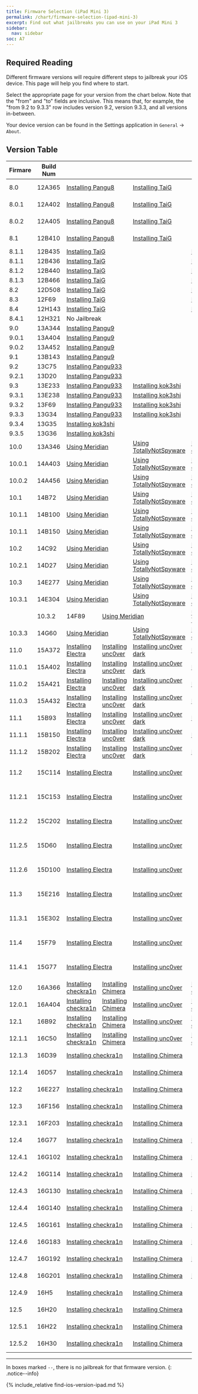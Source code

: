 ```yaml
---
title: Firmware Selection (iPad Mini 3)
permalink: /chart/firmware-selection-(ipad-mini-3)
excerpt: Find out what jailbreaks you can use on your iPad Mini 3
sidebar:
  nav: sidebar
soc: A7
---
```


## Required Reading

Different firmware versions will require different steps to jailbreak your iOS device. This page will help you find where to start.

Select the appropriate page for your version from the chart below. Note that the "from" and "to" fields are inclusive. This means that, for example, the "from 9.2 to 9.3.3" row includes version 9.2, version 9.3.3, and all versions in-between.

Your device version can be found in the Settings application in `General` -> `About`.

## Version Table

<table class="version_table">
  <colgroup>
    <col span="1" style="width: 15%;">
    <col span="1" style="width: 15%;">
    <col span="1" style="width: 14%;">
    <col span="1" style="width: 14%;">
    <col span="1" style="width: 14%;">
    <col span="1" style="width: 14%;">
    <col span="1" style="width: 14%;">
  </colgroup>
  <thead>
    <tr>
      <th>Firmare</th>
      <th>Build Num</th>
      <th colspan="5"></th>
    </tr>
  </thead>
  <tbody>
    <tr>
      <td>8.0</td>
      <td>12A365</td>
      <td colspan="2"><a href="installing-pangu8">Installing Pangu8</a></td>
      <td colspan="2"><a href="installing-taig">Installing TaiG</a></td>
      <td><a href="installing-ppjailbreak">Installing PPJailbreak</a>k</td>
    </tr>
    <tr>
      <td>8.0.1</td>
      <td>12A402</td>
      <td colspan="2"><a href="installing-pangu8">Installing Pangu8</a></td>
      <td colspan="2"><a href="installing-taig">Installing TaiG</a></td>
      <td><a href="installing-ppjailbreak">Installing PPJailbreak</a>k</td>
    </tr>
    <tr>
      <td>8.0.2</td>
      <td>12A405</td>
      <td colspan="2"><a href="installing-pangu8">Installing Pangu8</a></td>
      <td colspan="2"><a href="installing-taig">Installing TaiG</a></td>
      <td><a href="installing-ppjailbreak">Installing PPJailbreak</a>k</td>
    </tr>
    <tr>
      <td>8.1</td>
      <td>12B410</td>
      <td colspan="2"><a href="installing-pangu8">Installing Pangu8</a></td>
      <td colspan="2"><a href="installing-taig">Installing TaiG</a></td>
      <td><a href="installing-ppjailbreak">Installing PPJailbreak</a>k</td>
    </tr>
    <tr>
      <td>8.1.1</td>
      <td>12B435</td>
      <td colspan="3"><a href="installing-taig">Installing TaiG</a></td>
      <td colspan="2"><a href="installing-ppjailbreak">Installing PPJailbreak</a>k</td>
    </tr>
    <tr>
      <td>8.1.1</td>
      <td>12B436</td>
      <td colspan="3"><a href="installing-taig">Installing TaiG</a></td>
      <td colspan="2"><a href="installing-ppjailbreak">Installing PPJailbreak</a>k</td>
    </tr>
    <tr>
      <td>8.1.2</td>
      <td>12B440</td>
      <td colspan="3"><a href="installing-taig">Installing TaiG</a></td>
      <td colspan="2"><a href="installing-ppjailbreak">Installing PPJailbreak</a>k</td>
    </tr>
    <tr>
      <td>8.1.3</td>
      <td>12B466</td>
      <td colspan="3"><a href="installing-taig">Installing TaiG</a></td>
      <td colspan="2"><a href="installing-ppjailbreak">Installing PPJailbreak</a>k</td>
    </tr>
    <tr>
      <td>8.2</td>
      <td>12D508</td>
      <td colspan="3"><a href="installing-taig">Installing TaiG</a></td>
      <td colspan="2"><a href="installing-ppjailbreak">Installing PPJailbreak</a>k</td>
    </tr>
    <tr>
      <td>8.3</td>
      <td>12F69</td>
      <td colspan="3"><a href="installing-taig">Installing TaiG</a></td>
      <td colspan="2"><a href="installing-ppjailbreak">Installing PPJailbreak</a>k</td>
    </tr>
    <tr>
      <td>8.4</td>
      <td>12H143</td>
      <td colspan="3"><a href="installing-taig">Installing TaiG</a></td>
      <td colspan="2"><a href="installing-ppjailbreak">Installing PPJailbreak</a>k</td>
    </tr>
    <tr>
      <td>8.4.1</td>
      <td>12H321</td>
      <td colspan="5">No Jailbreak</td>
    </tr>
    <tr>
      <td>9.0</td>
      <td>13A344</td>
      <td colspan="5"><a href="installing-pangu9">Installing Pangu9</a></td>
    </tr>
    <tr>
      <td>9.0.1</td>
      <td>13A404</td>
      <td colspan="5"><a href="installing-pangu9">Installing Pangu9</a></td>
    </tr>
    <tr>
      <td>9.0.2</td>
      <td>13A452</td>
      <td colspan="5"><a href="installing-pangu9">Installing Pangu9</a></td>
    </tr>
    <tr>
      <td>9.1</td>
      <td>13B143</td>
      <td colspan="5"><a href="installing-pangu9">Installing Pangu9</a></td>
    </tr>
    <tr>
      <td>9.2</td>
      <td>13C75</td>
      <td colspan="5"><a href="installing-pangu933">Installing Pangu933</a></td>
    </tr>
    <tr>
      <td>9.2.1</td>
      <td>13D20</td>
      <td colspan="5"><a href="installing-pangu933">Installing Pangu933</a></td>
    </tr>
    <tr>
      <td>9.3</td>
      <td>13E233</td>
      <td colspan="2"><a href="installing-pangu933">Installing Pangu933</a></td>
      <td colspan="2"><a href="installing-kok3shi">Installing kok3shi</a></td>
      <td><a href="using-jbme">Using JBMe</a></td>
    </tr>
    <tr>
      <td>9.3.1</td>
      <td>13E238</td>
      <td colspan="2"><a href="installing-pangu933">Installing Pangu933</a></td>
      <td colspan="2"><a href="installing-kok3shi">Installing kok3shi</a></td>
      <td><a href="using-jbme">Using JBMe</a></td>
    </tr>
    <tr>
      <td>9.3.2</td>
      <td>13F69</td>
      <td colspan="2"><a href="installing-pangu933">Installing Pangu933</a></td>
      <td colspan="2"><a href="installing-kok3shi">Installing kok3shi</a></td>
      <td><a href="using-jbme">Using JBMe</a></td>
    </tr>
    <tr>
      <td>9.3.3</td>
      <td>13G34</td>
      <td colspan="2"><a href="installing-pangu933">Installing Pangu933</a></td>
      <td colspan="2"><a href="installing-kok3shi">Installing kok3shi</a></td>
      <td><a href="using-jbme">Using JBMe</a></td>
    </tr>
    <tr>
      <td>9.3.4</td>
      <td>13G35</td>
      <td colspan="5"><a href="installing-kok3shi">Installing kok3shi</a></td>
    </tr>
    <tr>
      <td>9.3.5</td>
      <td>13G36</td>
      <td colspan="5"><a href="installing-kok3shi">Installing kok3shi</a></td>
    </tr>
    <tr>
      <td>10.0</td>
      <td>13A346</td>
      <td colspan="2"><a href="using-meridian">Using Meridian</a></td>
      <td><a href="using-totallynotspyware">Using TotallyNotSpyware</a></td>
      <td><a href="installing-doubleh3lix">Installing doubleh3lix</a></td>
      <td><a href="installing-yalu">Installing Yalu</a></td>
    </tr>
    <tr>
      <td>10.0.1</td>
      <td>14A403</td>
      <td colspan="2"><a href="using-meridian">Using Meridian</a></td>
      <td><a href="using-totallynotspyware">Using TotallyNotSpyware</a></td>
      <td><a href="installing-doubleh3lix">Installing doubleh3lix</a></td>
      <td><a href="installing-yalu">Installing Yalu</a></td>
    </tr>
    <tr>
      <td>10.0.2</td>
      <td>14A456</td>
      <td colspan="2"><a href="using-meridian">Using Meridian</a></td>
      <td><a href="using-totallynotspyware">Using TotallyNotSpyware</a></td>
      <td><a href="installing-doubleh3lix">Installing doubleh3lix</a></td>
      <td><a href="installing-yalu">Installing Yalu</a></td>
    </tr>
    <tr>
      <td>10.1</td>
      <td>14B72</td>
      <td colspan="2"><a href="using-meridian">Using Meridian</a></td>
      <td><a href="using-totallynotspyware">Using TotallyNotSpyware</a></td>
      <td><a href="installing-doubleh3lix">Installing doubleh3lix</a></td>
      <td><a href="installing-yalu">Installing Yalu</a></td>
    </tr>
    <tr>
      <td>10.1.1</td>
      <td>14B100</td>
      <td colspan="2"><a href="using-meridian">Using Meridian</a></td>
      <td><a href="using-totallynotspyware">Using TotallyNotSpyware</a></td>
      <td><a href="installing-doubleh3lix">Installing doubleh3lix</a></td>
      <td><a href="installing-yalu">Installing Yalu</a></td>
    </tr>
    <tr>
      <td>10.1.1</td>
      <td>14B150</td>
      <td colspan="2"><a href="using-meridian">Using Meridian</a></td>
      <td><a href="using-totallynotspyware">Using TotallyNotSpyware</a></td>
      <td><a href="installing-doubleh3lix">Installing doubleh3lix</a></td>
      <td><a href="installing-yalu">Installing Yalu</a></td>
    </tr>
    <tr>
      <td>10.2</td>
      <td>14C92</td>
      <td colspan="2"><a href="using-meridian">Using Meridian</a></td>
      <td><a href="using-totallynotspyware">Using TotallyNotSpyware</a></td>
      <td><a href="installing-doubleh3lix">Installing doubleh3lix</a></td>
      <td><a href="installing-yalu">Installing Yalu</a></td>
    </tr>
    <tr>
      <td>10.2.1</td>
      <td>14D27</td>
      <td colspan="2"><a href="using-meridian">Using Meridian</a></td>
      <td><a href="using-totallynotspyware">Using TotallyNotSpyware</a></td>
      <td><a href="installing-doubleh3lix">Installing doubleh3lix</a></td>
      <td><a href="installing-saigon">Installing Saigon</a></td>
    </tr>
    <tr>
      <td>10.3</td>
      <td>14E277</td>
      <td colspan="2"><a href="using-meridian">Using Meridian</a></td>
      <td><a href="using-totallynotspyware">Using TotallyNotSpyware</a></td>
      <td><a href="installing-doubleh3lix">Installing doubleh3lix</a></td>
      <td><a href="installing-g0blin">Installing g0blin</a></td>
    </tr>
    <tr>
      <td>10.3.1</td>
      <td>14E304</td>
      <td colspan="2"><a href="using-meridian">Using Meridian</a></td>
      <td><a href="using-totallynotspyware">Using TotallyNotSpyware</a></td>
      <td><a href="installing-doubleh3lix">Installing doubleh3lix</a></td>
      <td><a href="installing-g0blin">Installing g0blin</a></td>
    </tr>
    <td>
      <td>10.3.2</td>
      <td>14F89</td>
      <td colspan="2"><a href="using-meridian">Using Meridian</a></td>
      <td><a href="using-totallynotspyware">Using TotallyNotSpyware</a></td>
      <td><a href="installing-doubleh3lix">Installing doubleh3lix</a></td>
      <td><a href="installing-g0blin">Installing g0blin</a></td>
    </tr>
    <tr>
      <td>10.3.3</td>
      <td>14G60</td>
      <td colspan="2"><a href="using-meridian">Using Meridian</a></td>
      <td><a href="using-totallynotspyware">Using TotallyNotSpyware</a></td>
      <td><a href="installing-doubleh3lix">Installing doubleh3lix</a></td>
      <td><a href="installing-g0blin">Installing g0blin</a></td>
    </tr>
    <tr>
      <td>11.0</td>
      <td>15A372</td>
      <td><a href="installing-electra">Installing Electra</a></td>
      <td><a href="installing-unc0ver">Installing unc0ver</a></td>
      <td><a href="installing-unc0ver-dark">Installing unc0ver dark</a></td>
      <td><a href="installing-liberiOS">Installing liberiOS</a></td>
      <td><a href="installing-to-panga">Installing to.panga</a></td>
    </tr>
    <tr>
      <td>11.0.1</td>
      <td>15A402</td>
      <td><a href="installing-electra">Installing Electra</a></td>
      <td><a href="installing-unc0ver">Installing unc0ver</a></td>
      <td><a href="installing-unc0ver-dark">Installing unc0ver dark</a></td>
      <td><a href="installing-liberiOS">Installing liberiOS</a></td>
      <td><a href="installing-to-panga">Installing to.panga</a></td>
    </tr>
    <tr>
      <td>11.0.2</td>
      <td>15A421</td>
      <td><a href="installing-electra">Installing Electra</a></td>
      <td><a href="installing-unc0ver">Installing unc0ver</a></td>
      <td><a href="installing-unc0ver-dark">Installing unc0ver dark</a></td>
      <td><a href="installing-liberiOS">Installing liberiOS</a></td>
      <td><a href="installing-to-panga">Installing to.panga</a></td>
    </tr>
    <tr>
      <td>11.0.3</td>
      <td>15A432</td>
      <td><a href="installing-electra">Installing Electra</a></td>
      <td><a href="installing-unc0ver">Installing unc0ver</a></td>
      <td><a href="installing-unc0ver-dark">Installing unc0ver dark</a></td>
      <td><a href="installing-liberiOS">Installing liberiOS</a></td>
      <td><a href="installing-to-panga">Installing to.panga</a></td>
    </tr>
    <tr>
      <td>11.1</td>
      <td>15B93</td>
      <td><a href="installing-electra">Installing Electra</a></td>
      <td><a href="installing-unc0ver">Installing unc0ver</a></td>
      <td><a href="installing-unc0ver-dark">Installing unc0ver dark</a></td>
      <td><a href="installing-liberiOS">Installing liberiOS</a></td>
      <td><a href="installing-to-panga">Installing to.panga</a></td>
    </tr>
    <tr>
      <td>11.1.1</td>
      <td>15B150</td>
      <td><a href="installing-electra">Installing Electra</a></td>
      <td><a href="installing-unc0ver">Installing unc0ver</a></td>
      <td><a href="installing-unc0ver-dark">Installing unc0ver dark</a></td>
      <td><a href="installing-liberiOS">Installing liberiOS</a></td>
      <td><a href="installing-to-panga">Installing to.panga</a></td>
    </tr>
    <tr>
      <td>11.1.2</td>
      <td>15B202</td>
      <td><a href="installing-electra">Installing Electra</a></td>
      <td><a href="installing-unc0ver">Installing unc0ver</a></td>
      <td><a href="installing-unc0ver-dark">Installing unc0ver dark</a></td>
      <td><a href="installing-liberiOS">Installing liberiOS</a></td>
      <td><a href="installing-to-panga">Installing to.panga</a></td>
    </tr>
    <tr>
      <td>11.2</td>
      <td>15C114</td>
      <td colspan="2"><a href="installing-electra">Installing Electra</a></td>
      <td colspan="2"><a href="installing-unc0ver">Installing unc0ver</a></td>
      <td><a href="installing-unc0ver-dark">Installing unc0ver dark</a></td>
    </tr>
    <tr>
      <td>11.2.1</td>
      <td>15C153</td>
      <td colspan="2"><a href="installing-electra">Installing Electra</a></td>
      <td colspan="2"><a href="installing-unc0ver">Installing unc0ver</a></td>
      <td><a href="installing-unc0ver-dark">Installing unc0ver dark</a></td>
    </tr>
    <tr>
      <td>11.2.2</td>
      <td>15C202</td>
      <td colspan="2"><a href="installing-electra">Installing Electra</a></td>
      <td colspan="2"><a href="installing-unc0ver">Installing unc0ver</a></td>
      <td><a href="installing-unc0ver-dark">Installing unc0ver dark</a></td>
    </tr>
    <tr>
      <td>11.2.5</td>
      <td>15D60</td>
      <td colspan="2"><a href="installing-electra">Installing Electra</a></td>
      <td colspan="2"><a href="installing-unc0ver">Installing unc0ver</a></td>
      <td><a href="installing-unc0ver-dark">Installing unc0ver dark</a></td>
    </tr>
    <tr>
      <td>11.2.6</td>
      <td>15D100</td>
      <td colspan="2"><a href="installing-electra">Installing Electra</a></td>
      <td colspan="2"><a href="installing-unc0ver">Installing unc0ver</a></td>
      <td><a href="installing-unc0ver-dark">Installing unc0ver dark</a></td>
    </tr>
    <tr>
      <td>11.3</td>
      <td>15E216</td>
      <td colspan="2"><a href="installing-electra">Installing Electra</a></td>
      <td colspan="2"><a href="installing-unc0ver">Installing unc0ver</a></td>
      <td><a href="installing-unc0ver-dark">Installing unc0ver dark</a></td>
    </tr>
    <tr>
      <td>11.3.1</td>
      <td>15E302</td>
      <td colspan="2"><a href="installing-electra">Installing Electra</a></td>
      <td colspan="2"><a href="installing-unc0ver">Installing unc0ver</a></td>
      <td><a href="installing-unc0ver-dark">Installing unc0ver dark</a></td>
    </tr>
    <tr>
      <td>11.4</td>
      <td>15F79</td>
      <td colspan="2"><a href="installing-electra">Installing Electra</a></td>
      <td colspan="2"><a href="installing-unc0ver">Installing unc0ver</a></td>
      <td><a href="installing-unc0ver-dark">Installing unc0ver dark</a></td>
    </tr>
    <tr>
      <td>11.4.1</td>
      <td>15G77</td>
      <td colspan="2"><a href="installing-electra">Installing Electra</a></td>
      <td colspan="2"><a href="installing-unc0ver">Installing unc0ver</a></td>
      <td><a href="installing-unc0ver-dark">Installing unc0ver dark</a></td>
    </tr>
    <tr>
      <td>12.0</td>
      <td>16A366</td>
      <td><a href="installing-Odysseyra1n">Installing checkra1n</a></td>
      <td><a href="installing-chimera">Installing Chimera</a></td>
      <td><a href="installing-unc0ver">Installing unc0ver</a></td>
      <td><a href="installing-unc0ver-dark">Installing unc0ver dark</a></td>
      <td><a href="installing-rootlessjb4">Installing rootlessJB4</a></td>
    </tr>
    <tr>
      <td>12.0.1</td>
      <td>16A404</td>
      <td><a href="installing-Odysseyra1n">Installing checkra1n</a></td>
      <td><a href="installing-chimera">Installing Chimera</a></td>
      <td><a href="installing-unc0ver">Installing unc0ver</a></td>
      <td><a href="installing-unc0ver-dark">Installing unc0ver dark</a></td>
      <td><a href="installing-rootlessjb4">Installing rootlessJB4</a></td>
    </tr>
    <tr>
      <td>12.1</td>
      <td>16B92</td>
      <td><a href="installing-Odysseyra1n">Installing checkra1n</a></td>
      <td><a href="installing-chimera">Installing Chimera</a></td>
      <td><a href="installing-unc0ver">Installing unc0ver</a></td>
      <td><a href="installing-unc0ver-dark">Installing unc0ver dark</a></td>
      <td><a href="installing-rootlessjb4">Installing rootlessJB4</a></td>
    </tr>
    <tr>
      <td>12.1.1</td>
      <td>16C50</td>
      <td><a href="installing-Odysseyra1n">Installing checkra1n</a></td>
      <td><a href="installing-chimera">Installing Chimera</a></td>
      <td><a href="installing-unc0ver">Installing unc0ver</a></td>
      <td><a href="installing-unc0ver-dark">Installing unc0ver dark</a></td>
      <td><a href="installing-rootlessjb4">Installing rootlessJB4</a></td>
    </tr>
    <tr>
      <td>12.1.3</td>
      <td>16D39</td>
      <td colspan="2"><a href="installing-Odysseyra1n">Installing checkra1n</a></td>
      <td colspan="2"><a href="installing-chimera">Installing Chimera</a></td>
      <td><a href="installing-unc0ver">Installing unc0ver</a></td>
    </tr>
    <tr>
      <td>12.1.4</td>
      <td>16D57</td>
      <td colspan="2"><a href="installing-Odysseyra1n">Installing checkra1n</a></td>
      <td colspan="2"><a href="installing-chimera">Installing Chimera</a></td>
      <td><a href="installing-unc0ver">Installing unc0ver</a></td>
    </tr>
    <tr>
      <td>12.2</td>
      <td>16E227</td>
      <td colspan="2"><a href="installing-Odysseyra1n">Installing checkra1n</a></td>
      <td colspan="2"><a href="installing-chimera">Installing Chimera</a></td>
      <td><a href="installing-unc0ver">Installing unc0ver</a></td>
    </tr>
    <tr>
      <td>12.3</td>
      <td>16F156</td>
      <td colspan="2"><a href="installing-Odysseyra1n">Installing checkra1n</a></td>
      <td colspan="2"><a href="installing-chimera">Installing Chimera</a></td>
      <td><a href="installing-unc0ver">Installing unc0ver</a></td>
    </tr>
    <tr>
      <td>12.3.1</td>
      <td>16F203</td>
      <td colspan="2"><a href="installing-Odysseyra1n">Installing checkra1n</a></td>
      <td colspan="2"><a href="installing-chimera">Installing Chimera</a></td>
      <td><a href="installing-unc0ver">Installing unc0ver</a></td>
    </tr>
    <tr>
      <td>12.4</td>
      <td>16G77</td>
      <td colspan="2"><a href="installing-Odysseyra1n">Installing checkra1n</a></td>
      <td><a href="installing-chimera">Installing Chimera</a></td>
      <td><a href="installing-unc0ver">Installing unc0ver</a></td>
      <td><a href="installing-rootlessjb4">Installing rootlessJB4</a></td>
    </tr>
    <tr>
      <td>12.4.1</td>
      <td>16G102</td>
      <td colspan="2"><a href="installing-Odysseyra1n">Installing checkra1n</a></td>
      <td><a href="installing-chimera">Installing Chimera</a></td>
      <td><a href="installing-unc0ver">Installing unc0ver</a></td>
      <td><a href="installing-rootlessjb4">Installing rootlessJB4</a></td>
    </tr>
    <tr>
      <td>12.4.2</td>
      <td>16G114</td>
      <td colspan="2"><a href="installing-Odysseyra1n">Installing checkra1n</a></td>
      <td><a href="installing-chimera">Installing Chimera</a></td>
      <td><a href="installing-unc0ver">Installing unc0ver</a></td>
      <td><a href="installing-rootlessjb4">Installing rootlessJB4</a></td>
    </tr>
    <tr>
      <td>12.4.3</td>
      <td>16G130</td>
      <td colspan="2"><a href="installing-Odysseyra1n">Installing checkra1n</a></td>
      <td><a href="installing-chimera">Installing Chimera</a></td>
      <td><a href="installing-unc0ver">Installing unc0ver</a></td>
      <td><a href="installing-rootlessjb4">Installing rootlessJB4</a></td>
    </tr>
    <tr>
      <td>12.4.4</td>
      <td>16G140</td>
      <td colspan="2"><a href="installing-Odysseyra1n">Installing checkra1n</a></td>
      <td><a href="installing-chimera">Installing Chimera</a></td>
      <td><a href="installing-unc0ver">Installing unc0ver</a></td>
      <td><a href="installing-rootlessjb4">Installing rootlessJB4</a></td>
    </tr>
    <tr>
      <td>12.4.5</td>
      <td>16G161</td>
      <td colspan="2"><a href="installing-Odysseyra1n">Installing checkra1n</a></td>
      <td><a href="installing-chimera">Installing Chimera</a></td>
      <td><a href="installing-unc0ver">Installing unc0ver</a></td>
      <td><a href="installing-rootlessjb4">Installing rootlessJB4</a></td>
    </tr>
    <tr>
      <td>12.4.6</td>
      <td>16G183</td>
      <td colspan="2"><a href="installing-Odysseyra1n">Installing checkra1n</a></td>
      <td><a href="installing-chimera">Installing Chimera</a></td>
      <td><a href="installing-unc0ver">Installing unc0ver</a></td>
      <td><a href="installing-rootlessjb4">Installing rootlessJB4</a></td>
    </tr>
    <tr>
      <td>12.4.7</td>
      <td>16G192</td>
      <td colspan="2"><a href="installing-Odysseyra1n">Installing checkra1n</a></td>
      <td><a href="installing-chimera">Installing Chimera</a></td>
      <td><a href="installing-unc0ver">Installing unc0ver</a></td>
      <td><a href="installing-rootlessjb4">Installing rootlessJB4</a></td>
    </tr>
    <tr>
      <td>12.4.8</td>
      <td>16G201</td>
      <td colspan="2"><a href="installing-Odysseyra1n">Installing checkra1n</a></td>
      <td><a href="installing-chimera">Installing Chimera</a></td>
      <td><a href="installing-unc0ver">Installing unc0ver</a></td>
      <td><a href="installing-rootlessjb4">Installing rootlessJB4</a></td>
    </tr>
    <tr>
      <td>12.4.9</td>
      <td>16H5</td>
      <td colspan="2"><a href="installing-Odysseyra1n">Installing checkra1n</a></td>
      <td colspan="2"><a href="installing-chimera">Installing Chimera</a></td>
      <td><a href="installing-unc0ver">Installing unc0ver</a></td>
    </tr>
    <tr>
      <td>12.5</td>
      <td>16H20</td>
      <td colspan="2"><a href="installing-Odysseyra1n">Installing checkra1n</a></td>
      <td colspan="2"><a href="installing-chimera">Installing Chimera</a></td>
      <td><a href="installing-unc0ver">Installing unc0ver</a></td>
    </tr>
    <tr>
      <td>12.5.1</td>
      <td>16H22</td>
      <td colspan="2"><a href="installing-Odysseyra1n">Installing checkra1n</a></td>
      <td colspan="2"><a href="installing-chimera">Installing Chimera</a></td>
      <td><a href="installing-unc0ver">Installing unc0ver</a></td>
    </tr>
    <tr>
      <td>12.5.2</td>
      <td>16H30</td>
      <td colspan="2"><a href="installing-Odysseyra1n">Installing checkra1n</a></td>
      <td colspan="2"><a href="installing-chimera">Installing Chimera</a></td>
      <td><a href="installing-unc0ver">Installing unc0ver</a></td>
    </tr>
  </tbody>
</table>

---

In boxes marked `--`, there is no jailbreak for that firmware version.
{: .notice--info}

{% include_relative find-ios-version-ipad.md %}
